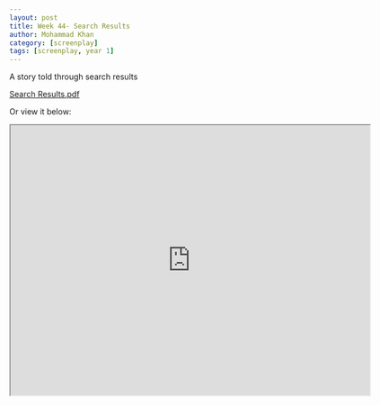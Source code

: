 ```yaml
---
layout: post
title: Week 44- Search Results
author: Mohammad Khan
category: [screenplay]
tags: [screenplay, year 1]
---
```

A story told through search results


<p><a href="https://drive.google.com/file/d/18aojka_2Ff_FSGfCW8ZAn-py_oCSLXMx/view?usp=sharing">
Search Results.pdf</a></p>


Or view it below: 
<iframe src="https://drive.google.com/file/d/18aojka_2Ff_FSGfCW8ZAn-py_oCSLXMx/preview" width="640" height="480" allow="autoplay"></iframe>
